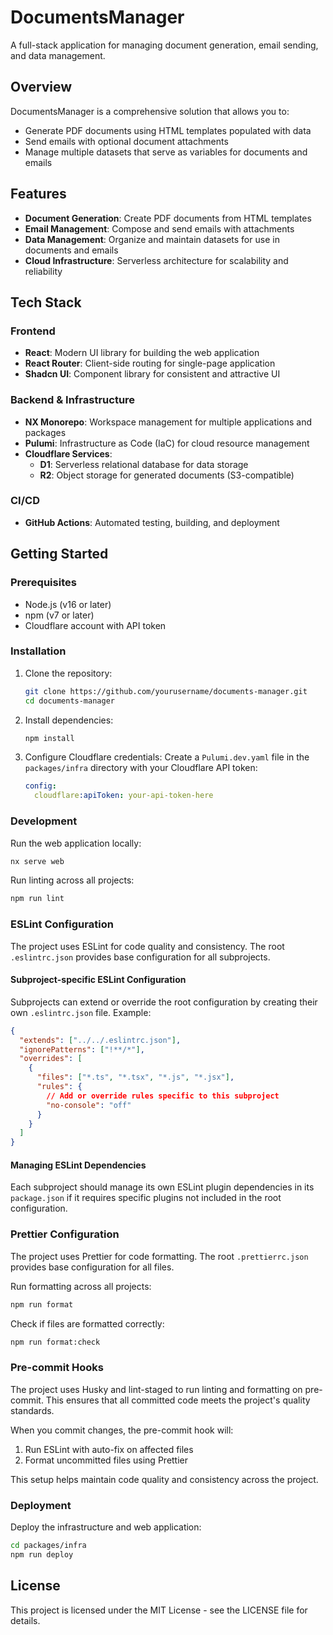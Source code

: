 # DocumentsManager

A full-stack application for managing document generation, email sending, and data management.

## Overview

DocumentsManager is a comprehensive solution that allows you to:

- Generate PDF documents using HTML templates populated with data
- Send emails with optional document attachments
- Manage multiple datasets that serve as variables for documents and emails

## Features

- **Document Generation**: Create PDF documents from HTML templates
- **Email Management**: Compose and send emails with attachments
- **Data Management**: Organize and maintain datasets for use in documents and emails
- **Cloud Infrastructure**: Serverless architecture for scalability and reliability

## Tech Stack

### Frontend

- **React**: Modern UI library for building the web application
- **React Router**: Client-side routing for single-page application
- **Shadcn UI**: Component library for consistent and attractive UI

### Backend & Infrastructure

- **NX Monorepo**: Workspace management for multiple applications and packages
- **Pulumi**: Infrastructure as Code (IaC) for cloud resource management
- **Cloudflare Services**:
  - **D1**: Serverless relational database for data storage
  - **R2**: Object storage for generated documents (S3-compatible)

### CI/CD

- **GitHub Actions**: Automated testing, building, and deployment

## Getting Started

### Prerequisites

- Node.js (v16 or later)
- npm (v7 or later)
- Cloudflare account with API token

### Installation

1. Clone the repository:

   ```bash
   git clone https://github.com/yourusername/documents-manager.git
   cd documents-manager
   ```

2. Install dependencies:

   ```bash
   npm install
   ```

3. Configure Cloudflare credentials:
   Create a `Pulumi.dev.yaml` file in the `packages/infra` directory with your Cloudflare API token:
   ```yaml
   config:
     cloudflare:apiToken: your-api-token-here
   ```

### Development

Run the web application locally:

```bash
nx serve web
```

Run linting across all projects:

```bash
npm run lint
```

### ESLint Configuration

The project uses ESLint for code quality and consistency. The root `.eslintrc.json` provides base configuration for all subprojects.

#### Subproject-specific ESLint Configuration

Subprojects can extend or override the root configuration by creating their own `.eslintrc.json` file. Example:

```json
{
  "extends": ["../../.eslintrc.json"],
  "ignorePatterns": ["!**/*"],
  "overrides": [
    {
      "files": ["*.ts", "*.tsx", "*.js", "*.jsx"],
      "rules": {
        // Add or override rules specific to this subproject
        "no-console": "off"
      }
    }
  ]
}
```

#### Managing ESLint Dependencies

Each subproject should manage its own ESLint plugin dependencies in its `package.json` if it requires specific plugins not included in the root configuration.

### Prettier Configuration

The project uses Prettier for code formatting. The root `.prettierrc.json` provides base configuration for all files.

Run formatting across all projects:

```bash
npm run format
```

Check if files are formatted correctly:

```bash
npm run format:check
```

### Pre-commit Hooks

The project uses Husky and lint-staged to run linting and formatting on pre-commit. This ensures that all committed code meets the project's quality standards.

When you commit changes, the pre-commit hook will:

1. Run ESLint with auto-fix on affected files
2. Format uncommitted files using Prettier

This setup helps maintain code quality and consistency across the project.

### Deployment

Deploy the infrastructure and web application:

```bash
cd packages/infra
npm run deploy
```

## License

This project is licensed under the MIT License - see the LICENSE file for details.
